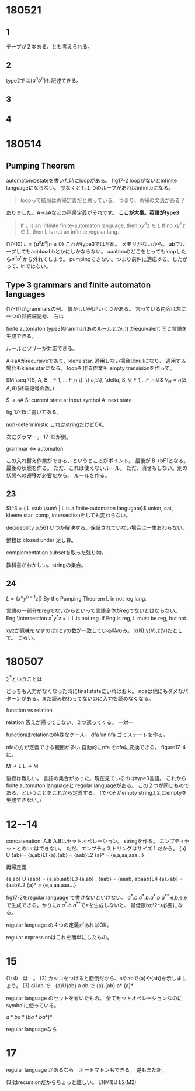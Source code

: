 # 180521

## 1

テープが２本ある、とも考えられる。

## 2

type2では{$a^n b^n$}も記述てきる。

## 3
## 4


# 180514

## Pumping Theorem

automatonのstateを書いた時にloopがある。
fig17-2 
loopがないとinfinite languageにならない。
少なくとも１つのループがあればinfiniteになる。

> loopって結局は再帰定義だと思っている。
> つまり、再帰の文法がある？

ありました。A->aAなどの再帰定義がそれです。
**ここが大事。英語がtype3**

> If L is an infinite finite-automaton language, then $xy^nz \in L$
> If no $xy^nz \in L$, then L is not an infinite regular lang.

(17-10) $L=\{a^nb^n|n \geq 0\}$
これがtype3ではだめ。
メモリがないから。
abでループしてもaabbaabbとかにしかならない。
aaabbbのどこをとってもloopしたら$a^nb^n$から外れてしまう。
pumpingできない。つまり前件に適応する。したがって、irlではない。


## Type 3 grammars and finite automaton languages

(17-11)がgrammarsの例。
懐かしい例がいくつかある。
言っている内容は左に一つの非終端記号、
右は

finite
automaton
type3(Grammar(あのルールとか。))
がequivalent
同じ言語を生成できる。

ルールとツリーが対応できる。

A->aAがrecursiveであり、klene star.
適用しない場合はnullになり、
適用する場合もklene starになる。
loopを作る作業も
empty transisionを作って。

$M \seq \{S, A, B, , F_1, ... F_n \}, \{ a,b\}, \delta, S, \{ F_1,...F_n,\}$
$V_N = n(S,A,B)$(終端記号の数。)

S -> aA
S: current state
a: input symbol
A: next state

fig 17-15に書いてある。

non-deterministic
これはstringだけどOK。

次にグラマー。
17-13が例。

grammar <-> automaton

この入れ替え作業ができる、というところがポイント。
最後が
B->bF1となる。最後の状態を作る。
ただ、これは使えないルール。
ただ、消せもしない。別の状態への遷移が必要だから。
ルールを作る。

## 23

$L^3 = \{ L \sub \sum\ | L is a finite-automaton langugate}$
union, cat, kleene star, comp, intersectionをしても変わらない。

decidebility
p.561
いつか解決する。保証されていない場合は一生おわらない。


整数は closed under 足し算。

complementation subsetを取った残り物。

教科書がおかしい。stringの集合。

## 24

$L = \{ x^n y^{n-1} z | \}$
By the Pumping Theorem L in not reg lang.

言語の一部分をregでないからといって言語全体がregでないとはならない。
Eng \intersection $x^*y^*z$ = L
L is not reg.
if Eng is reg, L must be reg,
but not.

x*y*zが意味をなすのはxとyの数が一致している時のみ。
x(N),y(V),z(V)だとして。
つらい。

## 


# 180507


$\sum^*$ということは

どっちも入力がなくなった時にfinal stateにいればおｋ。
ndaは他にもダメなパターンがある。まだ読み終わってないのに入力を読めなくなる。

function vs relation

relation
答えが帰ってこない、２つ返ってくる。
一対一

functionはrelationの特殊なケース。
dfa \in nfa
ゴミステートを作る。

nfaの方が定義できる範囲が多い
自動的にnfa をdfaに変換できる。
figure17-4に。

M -> L
L -> M

後者は難しい。
言語の集合があった。現在見ているのはtype3言語。
これからfinite automaton languageと
regular languageがある。
この２つが同じものである、ということをこれから定義する。
(でべそがempty
string.1,2,はemptyを生成できない。)

# 12--14
concatenation: A.B
A.Bはセットオペレーション。
stringを作る。
エンプティセットとのcatはできない。
ただ、エンプティストリングはサイズ１だから。
{a} U {ab} = {a,ab}L1
{a}.{ab} = {aab}L2
{a}* = {e,a,aa,aaa...}

再帰定義

{a,ab} U {aab} = {a,ab,aab}L3
{a,ab} . {aab} = {aaab, abaab}L4
{a}.{ab} = {aab}L2
{a}* = {e,a,aa,aaa...}

fig17-2をregular language で書けないといけない。
${a}^*.b.{a}^*.{b.{a}^*.b.{a}^*}^*$
e,b,e,e
で生成できる。かりに${b.{a}^*.b.{a}^*}^*$で*e*を生成しないと、
最低限bが2つ必要になる。

regular language の４つの定義があればOK。

regular expressionはこれを簡単にしたもの。

# 15

(1) Φ　は　。
(2) カッコをつけると面倒だから、aやabで{a}や{ab}を示しましょう。
(3) aUab で　{a}U{ab}
    a ab で {a}.{ab}
    a* {a}*

regular language のセットを省いたもの。
全てセットオペレーションなのにsymbolに使っている。

$a*ba*(ba*ba*)*$

regular languageなら

# 17
regular language があるなら　オートマトンもできる。
逆もまた新。

(3)はrecursionだからちょっと難しい。
L1(M1)U L2(M2)


